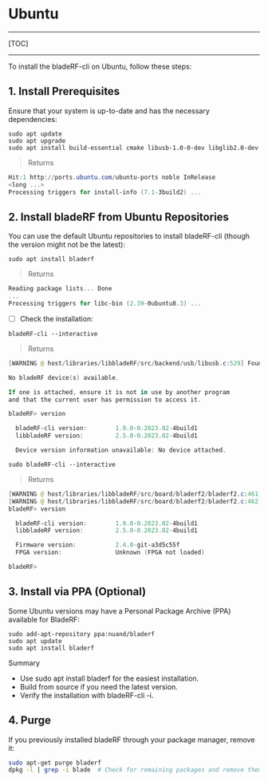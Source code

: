 # Ubuntu

---

[TOC]

---

To install the bladeRF-cli on Ubuntu, follow these steps:

## 1. Install Prerequisites

Ensure that your system is up-to-date and has the necessary dependencies:

```
sudo apt update
sudo apt upgrade
sudo apt install build-essential cmake libusb-1.0-0-dev libglib2.0-dev
```
> Returns
```powershell
Hit:1 http://ports.ubuntu.com/ubuntu-ports noble InRelease
<long ...>
Processing triggers for install-info (7.1-3build2) ...
```

## 2. Install bladeRF from Ubuntu Repositories

You can use the default Ubuntu repositories to install bladeRF-cli (though the version might not be the latest):

```
sudo apt install bladerf
```
> Returns
```powershell
Reading package lists... Done
...
Processing triggers for libc-bin (2.39-0ubuntu8.3) ...
```

- [ ] Check the installation:

```
bladeRF-cli --interactive
```
> Returns
```powershell
[WARNING @ host/libraries/libbladeRF/src/backend/usb/libusb.c:529] Found a bladeRF via VID/PID, but could not open it due to insufficient permissions.

No bladeRF device(s) available.

If one is attached, ensure it is not in use by another program
and that the current user has permission to access it.

bladeRF> version

  bladeRF-cli version:        1.9.0-0.2023.02-4build1
  libbladeRF version:         2.5.0-0.2023.02-4build1

  Device version information unavailable: No device attached.
```

```
sudo bladeRF-cli --interactive
```
> Returns
```powershell
[WARNING @ host/libraries/libbladeRF/src/board/bladerf2/bladerf2.c:461] FPGA bitstream file not found.
[WARNING @ host/libraries/libbladeRF/src/board/bladerf2/bladerf2.c:462] Skipping further initialization...
bladeRF> version

  bladeRF-cli version:        1.9.0-0.2023.02-4build1
  libbladeRF version:         2.5.0-0.2023.02-4build1

  Firmware version:           2.4.0-git-a3d5c55f
  FPGA version:               Unknown (FPGA not loaded)

bladeRF> 
```

## 3. Install via PPA (Optional)

Some Ubuntu versions may have a Personal Package Archive (PPA) available for BladeRF:

```
sudo add-apt-repository ppa:nuand/bladerf
sudo apt update
sudo apt install bladerf
```

Summary
-	Use sudo apt install bladerf for the easiest installation.
-	Build from source if you need the latest version.
-	Verify the installation with bladeRF-cli -i.

## 4. Purge

If you previously installed bladeRF through your package manager, remove it:
```bash
sudo apt-get purge bladerf
dpkg -l | grep -i blade  # Check for remaining packages and remove them
```


